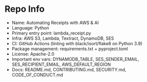 # Repo Info

- Name: Automating Receipts with AWS & AI
- Language: Python
- Primary entry point: lambda_receipt.py
- Infra: AWS S3, Lambda, Textract, DynamoDB, SES
- CI: GitHub Actions (linting with black/isort/flake8 on Python 3.9)
- Package management: requirements.txt + pyproject.toml
- License: Apache-2.0
- Important env vars: DYNAMODB_TABLE, SES_SENDER_EMAIL, SES_RECIPIENT_EMAIL, AWS_DEFAULT_REGION
- Docs: README.md, CONTRIBUTING.md, SECURITY.md, CODE_OF_CONDUCT.md